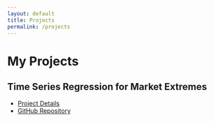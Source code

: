 ```yaml
---
layout: default
title: Projects
permalink: /projects
---
```

# My Projects

## Time Series Regression for Market Extremes
- [Project Details](/Time-Series-Reg)
- [GitHub Repository](https://github.com/majidjangani/Time-Series-Regression-For-Market-Extremes)

